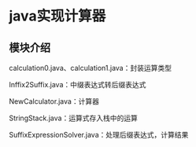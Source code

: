 # java实现计算器



## 模块介绍

calculation0.java、calculation1.java：封装运算类型

Inffix2Suffix.java：中缀表达式转后缀表达式

NewCalculator.java：计算器

StringStack.java：运算式存入栈中的运算

SuffixExpressionSolver.java：处理后缀表达式，计算结果